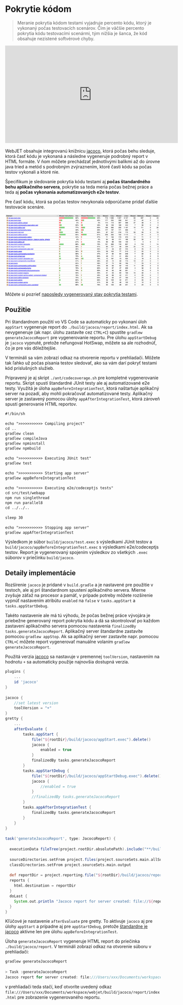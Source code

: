 # Pokrytie kódom

> Meranie pokrytia kódom testami vyjadruje percento kódu, ktorý je vykonaný počas testovacích scenárov. Čim je väčšie percento pokrytia kódu testovacími scenármi, tým nižšia je šanca, že kód obsahuje nezistené softvérové chyby.

<div class="video-container">
    <iframe width="560" height="315" src="https://www.youtube.com/embed/vJkto5AcQeA" title="YouTube video player" frameborder="0" allow="accelerometer; autoplay; clipboard-write; encrypted-media; gyroscope; picture-in-picture; web-share" allowfullscreen></iframe>
</div>

WebJET obsahuje integrovanú knižnicu [jacoco](https://github.com/jacoco/jacoco), ktorá počas behu sleduje, ktorá časť kódu je vykonaná a následne vygeneruje podrobný report v HTML formáte. V ňom môžete prechádzať jednotlivými balíkmi až do úrovne java tried a metód s podrobným zvýraznením, ktoré časti kódu sa počas testov vykonali a ktoré nie.

Špecifikum je sledovanie pokrytia kódu testami aj **počas štandardného behu aplikačného servera**, pokrytie sa teda meria počas bežnej práce a teda aj **počas vykonania automatizovaných e2e testov**.

Pre časť kódu, ktorá sa počas testov nevykonala odporúčame pridať ďalšie testovacie scenáre.

![](jacoco.png)

Môžete si pozrieť [naposledy vygenerovaný stav pokrytia testami](http://docs.webjetcms.sk/latest/codecoverage-report/index.html).

## Použitie

Pri štandardnom použití vo VS Code sa automaticky po vykonaní úloh ```appStart``` vygeneruje report do ```./build/jacoco/report/index.html```. Ak sa nevygeneruje (ak napr. úlohu zastavíte cez ```CTRL+C```) spustite ```gradlew generateJacocoReport``` pre vygenerovanie reportu. Pre úlohu ```appStartDebug``` je ```jacoco``` vypnuté, pretože nefungoval HotSwap, môžete sa ale rozhodnúť, čo je pre vás dôležitejšie.

V termináli sa vám zobrazí odkaz na otvorenie reportu v prehliadači. Môžete tak ľahko už počas písania testov sledovať, ako sa vám darí pokryť testami kód príslušných služieb.

Pripravený je aj skript ```./ant/codecoverage.sh``` pre kompletné vygenerovanie reportu. Skript spustí štandardné JUnit testy ale aj automatizované e2e testy. Využitá je úloha ```appBeforeIntegrationTest```, ktorá naštartuje aplikačný server na pozadí, aby mohli pokračovať automatizované testy. Aplikačný server je zastavený pomocou úlohy ```appAfterIntegrationTest```, ktorá zároveň spustí generovanie HTML reportov.

```shell
#!/bin/sh

echo ">>>>>>>>>>> Compiling project"
cd ..
gradlew clean
gradlew compileJava
gradlew npminstall
gradlew npmbuild

echo ">>>>>>>>>>> Executing JUnit test"
gradlew test

echo ">>>>>>>>>>> Starting app server"
gradlew appBeforeIntegrationTest

echo ">>>>>>>>>>> Executing e2e/codeceptjs tests"
cd src/test/webapp
npm run singlethread
npm run parallel8
cd ../../..

sleep 30

echo ">>>>>>>>>>> Stopping app server"
gradlew appAfterIntegrationTest
```

Výsledkom je súbor ```build/jacoco/test.exec``` s výsledkami JUnit testov a ```build/jacoco/appBeforeIntegrationTest.exec``` s výsledkami e2e/codeceptjs testov. Report je vygenerovaný spojením výsledkov zo všetkých ```.exec``` súborov v priečinku ```build/jacoco```.

## Detaily implementácie

Rozšírenie ```jacoco``` je pridané v ```build.gradle``` a je nastavené pre použitie v testoch, ale aj pri štandardnom spustení aplikačného servera. Mierne zvyšuje záťaž na procesor a pamäť, v prípade potreby môžete rozšírenie vypnúť nastavením atribútu ```enabled``` na ```false``` v ```tasks.appStart``` a ```tasks.appStartDebug```.

Takéto nastavenie ale má tú výhodu, že počas bežnej práce vývojára je priebežne generovaný report pokrytia kódu a dá sa skontrolovať po každom zastavení aplikačného servera pomocou nastavenia ```finalizedBy tasks.generateJacocoReport```. Aplikačný server štandardne zastavíte pomocou ```gradlew appStop```. Ak sa aplikačný server zastavíte napr. pomocou ```CTRL+C``` môžete report vygenerovať manuálne volaním ```gradlew generateJacocoReport```.

Použitá verzia [jacoco](https://github.com/jacoco/jacoco/releases) sa nastavuje v premennej ```toolVersion```, nastavením na hodnotu ```+``` sa automaticky použije najnovšia dostupná verzia.

```groovy
plugins {
    ...
    id 'jacoco'
}

jacoco {
    //set latest version
    toolVersion = "+"
}
gretty {
    ...
    afterEvaluate {
        tasks.appStart {
            file("${rootDir}/build/jacoco/appStart.exec").delete()
            jacoco {
                enabled = true
            }
            finalizedBy tasks.generateJacocoReport
        }
        tasks.appStartDebug {
            file("${rootDir}/build/jacoco/appStartDebug.exec").delete()
            jacoco {
                //enabled = true
            }
            //finalizedBy tasks.generateJacocoReport
        }
        tasks.appAfterIntegrationTest {
            finalizedBy tasks.generateJacocoReport
        }
    }
}

task('generateJacocoReport', type: JacocoReport) {

  executionData fileTree(project.rootDir.absolutePath).include("**/build/jacoco/*.exec")

  sourceDirectories.setFrom project.files(project.sourceSets.main.allSource.srcDirs)
  classDirectories.setFrom project.sourceSets.main.output

  def reportDir = project.reporting.file("${rootDir}/build/jacoco/report")
  reports {
    html.destination = reportDir
  }
  doLast {
    System.out.println "Jacoco report for server created: file://${reportDir.toURI().path}/index.html"
  }
}
```

Kľúčové je nastavenie ```afterEvaluate``` pre gretty. To aktivuje ```jacoco``` aj pre úlohy ```appStart``` a prípadne aj pre ```appStartDebug```, pretože [štandardne je jacoco](https://gretty-gradle-plugin.github.io/gretty-doc/Code-coverage-support.html) aktívne len pre úlohu ```appBeforeIntegrationTest```.

Úloha ```generateJacocoReport``` vygeneruje HTML report do priečinka ```./build/jacoco/report```. V termináli zobrazí odkaz na otvorenie súboru v prehliadači:

```groovy
gradlew generateJacocoReport

> Task :generateJacocoReport
Jacoco report for server created: file:///Users/xxx/Documents/workspace/webjet/build/jacoco/report/index.html
```

v prehliadači teda stačí, keď otvoríte uvedený odkaz ```file:///Users/xxx/Documents/workspace/webjet/build/jacoco/report/index.html``` pre zobrazenie vygenerovaného reportu.



